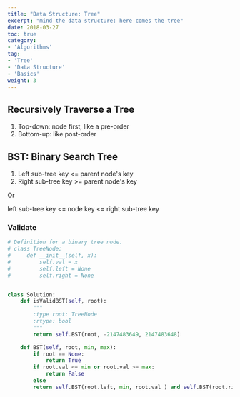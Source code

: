 ```yaml
---
title: "Data Structure: Tree"
excerpt: "mind the data structure: here comes the tree"
date: 2018-03-27
toc: true
category:
- 'Algorithms'
tag:
- 'Tree'
- 'Data Structure'
- 'Basics'
weight: 3
---
```



## Recursively Traverse a Tree

1. Top-down: node first, like a pre-order
2. Bottom-up: like post-order

## BST: Binary Search Tree

1. Left sub-tree key <= parent node's key
2. Right sub-tree key >= parent node's key

Or

left sub-tree key <= node key <= right sub-tree key


### Validate


```python
# Definition for a binary tree node.
# class TreeNode:
#     def __init__(self, x):
#         self.val = x
#         self.left = None
#         self.right = None


class Solution:
    def isValidBST(self, root):
        """
        :type root: TreeNode
        :rtype: bool
        """
        return self.BST(root, -2147483649, 2147483648)

    def BST(self, root, min, max):
        if root == None:
            return True
        if root.val <= min or root.val >= max:
            return False
        else
        return self.BST(root.left, min, root.val ) and self.BST(root.right, root.val, max)
```